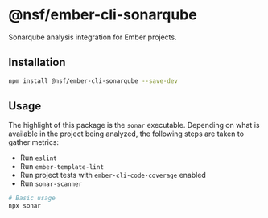 @nsf/ember-cli-sonarqube
==============================================================================
Sonarqube analysis integration for Ember projects.


Installation
------------------------------------------------------------------------------
```bash
npm install @nsf/ember-cli-sonarqube --save-dev
```


Usage
------------------------------------------------------------------------------
The highlight of this package is the `sonar` executable. Depending on what is available in the project
being analyzed, the following steps are taken to gather metrics:

- Run `eslint`
- Run `ember-template-lint`
- Run project tests with `ember-cli-code-coverage` enabled
- Run `sonar-scanner`

```bash
# Basic usage
npx sonar
```

